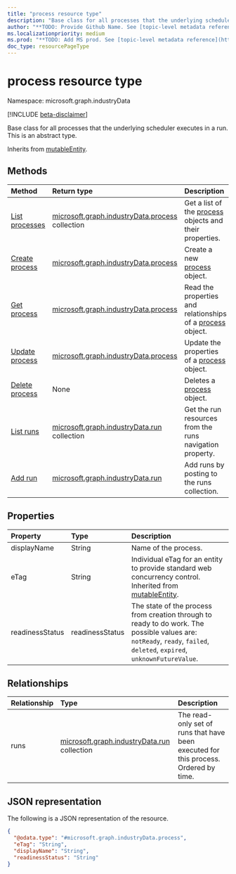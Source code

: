 ```yaml
---
title: "process resource type"
description: "Base class for all processes that the underlying scheduler executes in a run."
author: "**TODO: Provide Github Name. See [topic-level metadata reference](https://msgo.azurewebsites.net/add/document/guidelines/metadata.html#topic-level-metadata)**"
ms.localizationpriority: medium
ms.prod: "**TODO: Add MS prod. See [topic-level metadata reference](https://msgo.azurewebsites.net/add/document/guidelines/metadata.html#topic-level-metadata)**"
doc_type: resourcePageType
---
```


# process resource type

Namespace: microsoft.graph.industryData

[!INCLUDE [beta-disclaimer](../../includes/beta-disclaimer.md)]

Base class for all processes that the underlying scheduler executes in a run.
This is an abstract type.


Inherits from [mutableEntity](../resources/industrydata-mutableentity.md).

## Methods
|Method|Return type|Description|
|:---|:---|:---|
|[List processes](../api/industrydata-process-list.md)|[microsoft.graph.industryData.process](../resources/industrydata-process.md) collection|Get a list of the [process](../resources/industrydata-process.md) objects and their properties.|
|[Create process](../api/industrydata-run-post-process.md)|[microsoft.graph.industryData.process](../resources/industrydata-process.md)|Create a new [process](../resources/industrydata-process.md) object.|
|[Get process](../api/industrydata-process-get.md)|[microsoft.graph.industryData.process](../resources/industrydata-process.md)|Read the properties and relationships of a [process](../resources/industrydata-process.md) object.|
|[Update process](../api/industrydata-process-update.md)|[microsoft.graph.industryData.process](../resources/industrydata-process.md)|Update the properties of a [process](../resources/industrydata-process.md) object.|
|[Delete process](../api/industrydata-process-delete.md)|None|Deletes a [process](../resources/industrydata-process.md) object.|
|[List runs](../api/industrydata-process-list-runs.md)|[microsoft.graph.industryData.run](../resources/industrydata-run.md) collection|Get the run resources from the runs navigation property.|
|[Add run](../api/industrydata-process-post-runs.md)|[microsoft.graph.industryData.run](../resources/industrydata-run.md)|Add runs by posting to the runs collection.|

## Properties
|Property|Type|Description|
|:---|:---|:---|
|displayName|String|Name of the process.|
|eTag|String|Individual eTag for an entity to provide standard web concurrency control. Inherited from [mutableEntity](../resources/industrydata-mutableentity.md).|
|readinessStatus|readinessStatus|The state of the process from creation through to ready to do work. The possible values are: `notReady`, `ready`, `failed`, `deleted`, `expired`, `unknownFutureValue`.|

## Relationships
|Relationship|Type|Description|
|:---|:---|:---|
|runs|[microsoft.graph.industryData.run](../resources/industrydata-run.md) collection|The read-only set of runs that have been executed for this process. Ordered by time.|

## JSON representation
The following is a JSON representation of the resource.
<!-- {
  "blockType": "resource",
  "keyProperty": "id",
  "@odata.type": "microsoft.graph.industryData.process",
  "baseType": "microsoft.graph.industryData.mutableEntity",
  "openType": false
}
-->
``` json
{
  "@odata.type": "#microsoft.graph.industryData.process",
  "eTag": "String",
  "displayName": "String",
  "readinessStatus": "String"
}
```

